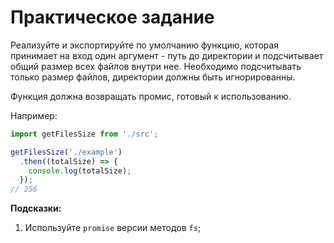 # Практическое задание

Реализуйте и экспортируйте по умолчанию функцию, которая принимает на вход один аргумент - путь до директории и подсчитывает общий размер всех файлов внутри нее. Необходимо подсчитывать только размер файлов, директории должны быть игнорированны.

Функция должна возвращать промис, готовый к использованию.

Например:

```js
import getFilesSize from './src';

getFilesSize('./example')
  .then((totalSize) => {
    console.log(totalSize);
  });
// 256
```

**Подсказки:**
1. Используйте `promise` версии методов `fs`;

